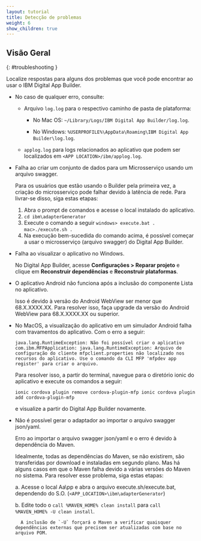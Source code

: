 ```yaml
---
layout: tutorial
title: Detecção de problemas
weight: 6
show_children: true
---
```

<!-- NLS_CHARSET=UTF-8 -->
## Visão Geral
{: #troubleshooting }

Localize respostas para alguns dos problemas que você pode encontrar ao usar o IBM Digital App Builder.

* No caso de qualquer erro, consulte:

    * Arquivo `log.log` para o respectivo caminho de pasta de plataforma:

        * No Mac OS: `~/Library/Logs/IBM Digital App Builder/log.log`.

        * No Windows: `%USERPROFILE%\AppData\Roaming\IBM Digital App Builder\log.log`.

    * `applog.log` para logs relacionados ao aplicativo que podem ser localizados em `<APP LOCATION>/ibm/applog.log`.

* Falha ao criar um conjunto de dados para um Microsserviço usando um arquivo swagger.

    Para os usuários que estão usando o Builder pela primeira vez, a criação do microsserviço pode falhar devido à latência de rede.
    Para livrar-se disso, siga estas etapas:
    1. Abra o prompt de comandos e acesse o local instalado do aplicativo.
    2. `cd ibm\adapterGenerator`
    3. Execute o comando a seguir
        `windows> execute.bat .`
        `mac>./execute.sh .`
    4. Na execução bem-sucedida do comando acima, é possível começar a usar o microsserviço (arquivo swagger) do Digital App Builder.

* Falha ao visualizar o aplicativo no Windows.

    No Digital App Builder, acesse **Configurações > Reparar projeto** e clique em **Reconstruir dependências** e **Reconstruir plataformas**.

* O aplicativo Android não funciona após a inclusão do componente Lista no aplicativo.

    Isso é devido à versão do Android WebView ser menor que 68.X.XXXX.XX. Para resolver isso, faça upgrade da versão do Android WebView para 68.X.XXXX.XX ou superior.

* No MacOS, a visualização do aplicativo em um simulador Android falha com travamentos do aplicativo. Com o erro a seguir:

    `java.lang.RuntimeException: Não foi possível criar o aplicativo com.ibm.MFPApplication: java.lang.RuntimeException: Arquivo de configuração do cliente mfpclient.properties não localizado nos recursos do aplicativo. Use o comando da CLI MFP 'mfpdev app register' para criar o arquivo.`

    Para resolver isso, a partir do terminal, navegue para o diretório ionic do aplicativo e execute os comandos a seguir:

    `ionic cordova plugin remove cordova-plugin-mfp
    ionic cordova plugin add cordova-plugin-mfp`

    e visualize a partir do Digital App Builder novamente.

* Não é possível gerar o adaptador ao importar o arquivo swagger json/yaml.

    Erro ao importar o arquivo swagger json/yaml e o erro é devido à dependência do Maven.

    Idealmente, todas as dependências do Maven, se não existirem, são transferidas por download e instaladas em segundo plano. Mas há alguns casos em que o Maven falha devido a várias versões do Maven no sistema. Para resolver esse problema, siga estas etapas:

    a. Acesse o local Aa\pp e abra o arquivo execute.sh/execute.bat, dependendo do S.O. (`<APP_LOCATION>\ibm\adapterGenerator`)

    b. Edite todo o `call %MAVEN_HOME% clean install` para `call %MAVEN_HOME% -U clean install`.

        A inclusão de `-U` forçará o Maven a verificar quaisquer dependências externas que precisem ser atualizadas com base no arquivo POM.

